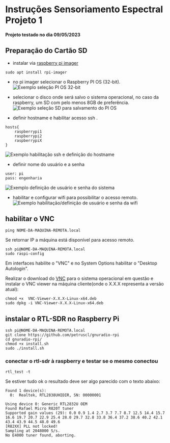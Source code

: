 # Instruções Sensoriamento Espectral Projeto 1

#### Projeto testado no dia 09/05/2023

## Preparação do Cartão SD 
* instalar via [raspberry pi imager](https://www.raspberrypi.com/software/)
```Console
sudo apt install rpi-imager
```
* no pi imager selecionar o Raspberry PI OS (32-bit).  
![Exemplo seleção PI OS 32-bit](https://github.com/petruscl/gnuradio-rpi/assets/68358157/0cf5b4d0-3cd5-458f-951b-5cf049492112)

* selecionar o disco onde será salvo o sistema operacional, no caso da raspberry, um SD com pelo menos 8GB de preferência.  
![Exemplo seleção SD para salvamento do PI OS](https://github.com/petruscl/gnuradio-rpi/assets/68358157/d2c52d9a-7add-4bf2-aaaf-23e5283ec2e2)

* definir hostname e habilitar acesso ssh .
```
hosts{
	raspberrypi1
	raspberrypi2
	raspberrypiX
}
```
![Exemplo habilitação ssh e definição do hostname ](https://github.com/petruscl/gnuradio-rpi/assets/68358157/c94aee53-a93d-4b0e-a092-4eaad1558bb9)

* definir nome do usuário e a senha
```
user: pi
pass: engenharia
```
![Exemplo definição de usuário e senha do sistema](https://github.com/petruscl/gnuradio-rpi/assets/68358157/b849d36f-2bad-4448-a214-2defa1960a2a)


* habilitar e configurar wifi para possibilitar o acesso remoto.  
![Exemplo habilitação/definição de usuário e senha da wifi](https://github.com/petruscl/gnuradio-rpi/assets/68358157/a24b31ec-2848-4205-b9cf-d134f838f165)


##  habilitar o VNC
```console
ping NOME-DA-MAQUINA-REMOTA.local
```
Se retornar IP a máquina está disponível para acesso remoto.

```console
ssh pi@NOME-DA-MAQUINA-REMOTA.local
sudo raspi-config
```
Em interfaces habilite o "VNC" e no System Options habilitar o "Desktop Autologin".

Realizar o download do [VNC](https://www.realvnc.com/pt/connect/download/viewer/) para o sistema operacional em questão e instalar o VNC viewer na máquina cliente(onde o X.X.X representa a versão atual):
```console 
chmod +x  VNC-Viewer-X.X.X-Linux-x64.deb 
sudo dpkg -i VNC-Viewer-X.X.X-Linux-x64.deb 
```

##  instalar o RTL-SDR no Raspberry Pi
```console
ssh pi@NOME-DA-MAQUINA-REMOTA.local
git clone https://github.com/petruscl/gnuradio-rpi
cd gnuradio-rpi/
chmod +x install.sh
sudo ./install.sh
```

### conectar o rtl-sdr à raspberry e testar se o mesmo conectou
```console
rtl_test -t
```
Se estiver tudo ok o resultado deve ser algo parecido com o texto abaixo:
```console
Found 1 device(s):
  0:  Realtek, RTL2838UHIDIR, SN: 00000001

Using device 0: Generic RTL2832U OEM
Found Rafael Micro R820T tuner
Supported gain values (29): 0.0 0.9 1.4 2.7 3.7 7.7 8.7 12.5 14.4 15.7 16.6 19.7 20.7 22.9 25.4 28.0 29.7 32.8 33.8 36.4 37.2 38.6 40.2 42.1 43.4 43.9 44.5 48.0 49.6 
[R82XX] PLL not locked!
Sampling at 2048000 S/s.
No E4000 tuner found, aborting.
```
